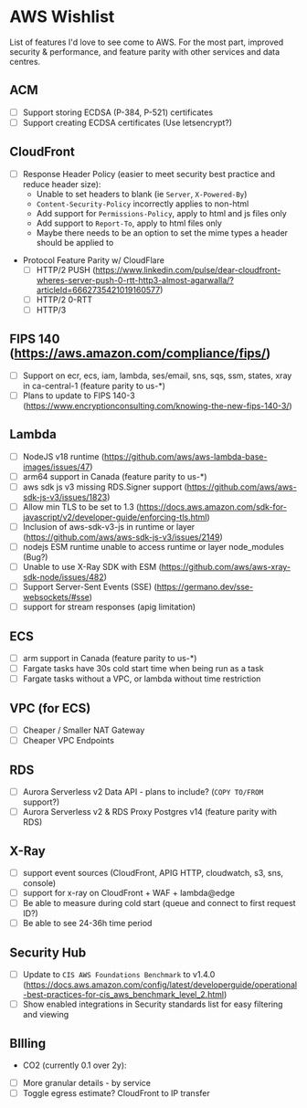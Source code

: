 # AWS Wishlist
List of features I'd love to see come to AWS. For the most part, improved security & performance, and feature parity with other services and data centres.

## ACM
- [ ] Support storing ECDSA (P-384, P-521) certificates
- [ ] Support creating ECDSA certificates (Use letsencrypt?)

## CloudFront
- [ ] Response Header Policy (easier to meet security best practice and reduce header size):
  - Unable to set headers to blank (ie `Server`, `X-Powered-By`)
  - `Content-Security-Policy` incorrectly applies to non-html
  - Add support for `Permissions-Policy`, apply to html and js files only
  - Add support to `Report-To`, apply to html files only
  - Maybe there needs to be an option to set the mime types a header should be applied to
- Protocol Feature Parity w/ CloudFlare
  - [ ] HTTP/2 PUSH (https://www.linkedin.com/pulse/dear-cloudfront-wheres-server-push-0-rtt-http3-almost-agarwalla/?articleId=6662735421019160577)
  - [ ] HTTP/2 0-RTT
  - [ ] HTTP/3

## FIPS 140 (https://aws.amazon.com/compliance/fips/)
- [ ] Support on ecr, ecs, iam, lambda, ses/email, sns, sqs, ssm, states, xray in ca-central-1 (feature parity to us-*)
- [ ] Plans to update to FIPS 140-3 (https://www.encryptionconsulting.com/knowing-the-new-fips-140-3/)

## Lambda
- [ ] NodeJS v18 runtime (https://github.com/aws/aws-lambda-base-images/issues/47)
- [ ] arm64 support in Canada (feature parity to us-*)
- [ ] aws sdk js v3 missing RDS.Signer support (https://github.com/aws/aws-sdk-js-v3/issues/1823)
- [ ] Allow min TLS to be set to 1.3 (https://docs.aws.amazon.com/sdk-for-javascript/v2/developer-guide/enforcing-tls.html)
- [ ] Inclusion of aws-sdk-v3-js in runtime or layer (https://github.com/aws/aws-sdk-js-v3/issues/2149)
- [ ] nodejs ESM runtime unable to access runtime or layer node_modules (Bug?)
- [ ] Unable to use X-Ray SDK with ESM (https://github.com/aws/aws-xray-sdk-node/issues/482)
- [ ] Support Server-Sent Events (SSE) (https://germano.dev/sse-websockets/#sse)
- [ ] support for stream responses (apig limitation)

## ECS
- [ ] arm support in Canada (feature parity to us-*)
- [ ] Fargate tasks have 30s cold start time when being run as a task
- [ ] Fargate tasks without a VPC, or lambda without time restriction

## VPC (for ECS)
- [ ] Cheaper / Smaller NAT Gateway
- [ ] Cheaper VPC Endpoints

## RDS
- [ ] Aurora Serverless v2 Data API - plans to include? (`COPY TO/FROM` support?)
- [ ] Aurora Serverless v2 & RDS Proxy Postgres v14 (feature parity with RDS)

## X-Ray
- [ ] support event sources (CloudFront, APIG HTTP, cloudwatch, s3, sns, console)
- [ ] support for x-ray on CloudFront + WAF + lambda@edge
- [ ] Be able to measure during cold start (queue and connect to first request ID?)
- [ ] Be able to see 24-36h time period

## Security Hub
- [ ] Update to `CIS AWS Foundations Benchmark` to v1.4.0 (https://docs.aws.amazon.com/config/latest/developerguide/operational-best-practices-for-cis_aws_benchmark_level_2.html)
- [ ] Show enabled integrations in Security standards list for easy filtering and viewing

## BIlling
-  CO2 (currently 0.1 over 2y): 
  - [ ] More granular details - by service
  - [ ] Toggle egress estimate? CloudFront to IP transfer
